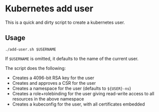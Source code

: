 # Kubernetes add user

This is a quick and dirty script to create a kubernetes user.

## Usage

```shell
./add-user.sh $USERNAME
```

If `$USERNAME` is omitted, it defaults to the name of the current user.

The script does the following:

* Creates a 4096-bit RSA key for the user
* Creates and approves a CSR for the user
* Creates a namespace for the user (defaults to `${USER}-ns`)
* Creates a role+rolebinding for the user giving read-write access to all resources in the above namespace
* Creates a kubeconfig for the user, with all certificates embedded
